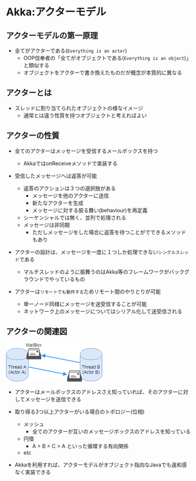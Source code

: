 # Akka:アクターモデル

## アクターモデルの第一原理

* 全てがアクターである(`Everything is an actor`)
  * OOP信奉者の「全てがオブジェクトである(`Everything is an object`)」と類似する
  * オブジェクトをアクターで書き換えたものだが概念が本質的に異なる

## アクターとは

* スレッドに割り当てられたオブジェクトの様なイメージ
  * 通常とは違う性質を持つオブジェクトと考えればよい

## アクターの性質

* 全てのアクターはメッセージを受信するメールボックスを持つ
  * AkkaではonReceiveメソッドで実装する

* 受信したメッセージへは返答が可能
  * 返答のアクションは３つの選択肢がある
    * メッセージを他のアクターに送信
    * 新たなアクターを生成
    * メッセージに対する振る舞い(behaviour)を再定義
  * シーケンシャルでは無く、並列で処理される
  * メッセージは非同期
    * ただしメッセージをした場合に返答を待つことがでできるメソッドもあり

* アクターの設計は、メッセージを一度に１つしか処理できない`シングルスレッド`である
  * マルチスレッドのように振舞うのはAkka等のフレームワークがバックグラウンドでやっているもの

* アクターは`リモートでも動作する`ためリモート間のやりとりが可能
  * 単一ノード同様にメッセージを送受信することが可能
  * ネットワーク上のメッセージについてはシリアル化して送受信される

## アクターの関連図

![アクターのメールボックス](./img/ActorAssociationChart.png)

* アクターはメールボックスのアドレスさえ知っていれば、そのアクターに対してメッセージを送信できる

* 取り得る3つ以上アクターがいる場合のトポロジー(位相)
  * メッシュ
    * 全てのアクターが互いのメッセージボックスのアドレスを知っている
  * 円環
    * A > B > C > A といった循環する有向関係
  * etc

* Akkaを利用すれば、アクターモデルがオブジェクト指向なJavaでも違和感なく実装できる